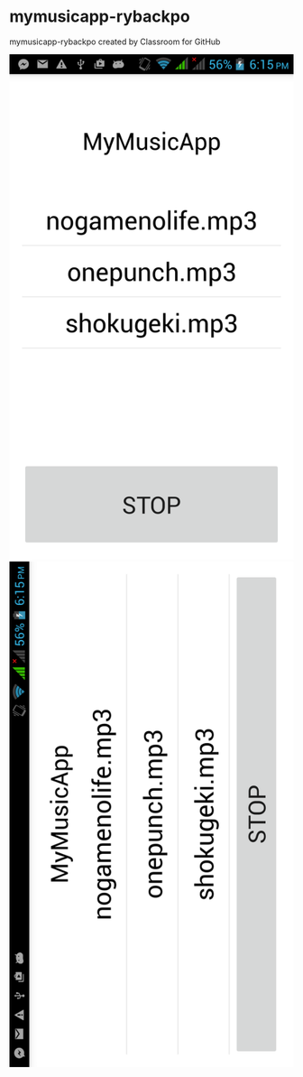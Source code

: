 # mymusicapp-rybackpo
mymusicapp-rybackpo created by Classroom for GitHub

![screenshot](https://github.com/DeLaSalleUniversity-Manila/mymusicapp-rybackpo/blob/master/device-2015-12-07-181056.png)
![screenshot](https://github.com/DeLaSalleUniversity-Manila/mymusicapp-rybackpo/blob/master/device-2015-12-07-181128.png)
